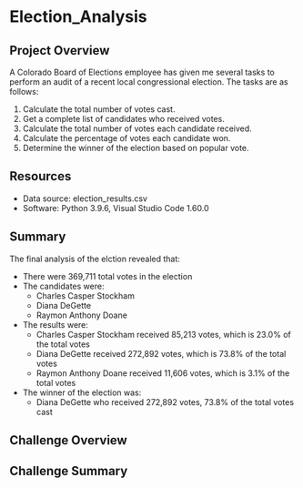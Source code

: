 # Election_Analysis

## Project Overview
A Colorado Board of Elections employee has given me several tasks to perform an audit of a recent local congressional election. The tasks are as follows:

1. Calculate the total number of votes cast.
2. Get a complete list of candidates who received votes.
3. Calculate the total number of votes each candidate received.
4. Calculate the percentage of votes each candidate won.
5. Determine the winner of the election based on popular vote.

## Resources
- Data source: election_results.csv
- Software: Python 3.9.6, Visual Studio Code 1.60.0

## Summary
The final analysis of the elction revealed that:
- There were 369,711 total votes in the election
- The candidates were: 
  - Charles Casper Stockham 
  - Diana DeGette
  - Raymon Anthony Doane
- The results were:
  - Charles Casper Stockham received 85,213 votes, which is 23.0%  of the total votes
  - Diana DeGette received 272,892 votes, which is 73.8% of the total votes
  - Raymon Anthony Doane received 11,606 votes, which is 3.1% of the total votes
- The winner of the election was:
  - Diana DeGette who received 272,892 votes, 73.8% of the total votes cast

## Challenge Overview

## Challenge Summary

